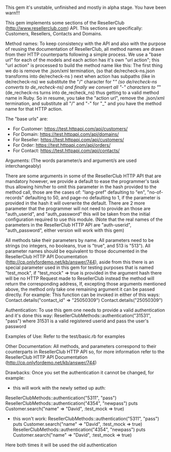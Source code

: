 This gem it's unstable, unfinished and mostly in alpha stage. You have been warn!!!

This gem implements some sections of the ResellerClub (http://www.resellerclub.com) API. This sections are specifically: Customers, Resellers, Contacts and Domains.

Method names:
To keep consistency with the API and also with the purpose of reusing the documentation of ResellerClub, all method names are drawn from their HTTP counterparts following a simple process.
 We use a "base url" for each of the models and each action has it's own "url action"; this "url action" is processed to build the method name like this: The first thing we do is remove the .json/xml termination, (so that de/recheck-ns.json transforms into de/recheck-ns ) next when action has subpaths (like in de/recheck-ns) we substitute the "/" character for "_" (so de/recheck-ns converts to de_recheck-ns) and finally we convert all "-" characters to "_" (de_recheck-ns turns into de_recheck_ns) thus getting to a valid method name in Ruby. So in resume, you take the "action url", remove the .json/xml termination, and substitute all "/" and "-" for "_" and you have the method name for that HTTP action.

The "base urls" are:
 - For Customer: https://test.httpapi.com/api/customers/
 - For Domain: https://test.httpapi.com/api/domains/
 - For Reseller: https://test.httpapi.com/api/customers/
 - For Order: https://test.httpapi.com/api/orders/
 - For Contact: https://test.httpapi.com/api/contacts/

Arguments:
(The words parameter/s and argument/s are used interchangeably)

There are some arguments in some of the ResellerClub HTTP API that are mandatory however, we provide a default to ease the programmer's task thus allowing him/her to omit this parameter in the hash provided to the method call, those are the cases of: "lang-pref" defaulting to "en", "no-of-records" defaulting to 50, and page-no defaulting to 1, if the parameter is provided in the hash it will overwrite the default.
There are 2 more parameter that the programmer will not need to provide an those are "auth_userid", and "auth_password" this will be taken from the initial configuration required to use this module. (Note that the real names of the parameters in the ResellerClub HTTP API are "auth-userid", "auth_password", either version will work with this gem)

All methods take their parameters by name.
All parameters need to be strings (no integers, no booleans, true is "true", and 513 is "513").
All parameter names should be equivalent to those documented in the ResellerClub HTTP API Documentation (http://cp.onlyfordemo.net/kb/answer/744), aside from this there is an special parameter used in this gem for testing purposes that is named "test_mock", if "test_mock" => true is provided in the argument hash there will be no HTTP Request made to ResellerClub instead the method will return the corresponding address,
If, excepting those arguments mentioned above, the method only take one remaining argument it can be passed directly. For example:
This function can be invoked in either of this ways:
Contact.details("contact_id" => "25050309")
Contact.details("25050309")

Authentication:
To use this gem one needs to provide a valid authentication and it's done this way:
ResellerClubMethods::authentication("31531", "pass")
where 31531 is a valid registered userid and pass the user's password

Examples of Use:
Refer to the test/basic.rb for examples

Other Documentation:
All methods, and parameters correspond to their counterparts in ResellerClub HTTP API so, for more information refer to the ResellerClub HTTP API Documentation (http://cp.onlyfordemo.net/kb/answer/744)

Drawbacks:
Once you set the authentication it cannot be changed, for example:
- this will work with the newly setted up auth:

ResellerClubMethods::authentication("5311", "pass")
ResellerClubMethods::authentication("4354", "newpass")
puts Customer.search("name" => "David", :test_mock => true)

- this won't work:
ResellerClubMethods::authentication("5311", "pass")
puts Customer.search("name" => "David", :test_mock => true)
ResellerClubMethods::authentication("4354", "newpass")
puts Customer.search("name" => "David", :test_mock => true)

Here both times it will be used the old authentication
